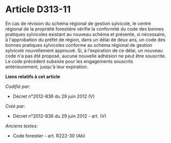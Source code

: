 # Article D313-11

En cas de révision du schéma régional de gestion sylvicole, le centre régional de la propriété forestière vérifie la
conformité du code des bonnes pratiques sylvicoles existant au nouveau schéma et présente, si nécessaire, à l'approbation du
préfet de région, dans un délai de deux ans, un code des bonnes pratiques sylvicoles conforme au schéma régional de gestion
sylvicole nouvellement approuvé. Si, à l'expiration de ce délai, un nouveau code n'a pas été proposé, aucune nouvelle
adhésion ne peut être souscrite. Le code précédent subsiste pour les engagements souscrits antérieurement, jusqu'à leur
expiration.

**Liens relatifs à cet article**

_Codifié par_:

  - Décret n°2012-836 du 29 juin 2012 (V)

_Créé par_:

  - Décret n°2012-836 du 29 juin 2012 - art. (V)

_Anciens textes_:

  - Code forestier - art. R222-30 (Ab)
